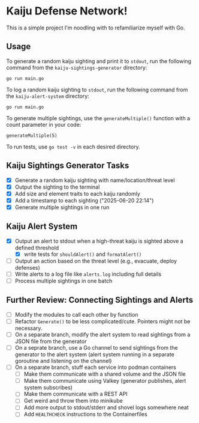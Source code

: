 # Kaiju Defense Network!

This is a simple project I'm noodling with to refamiliarize myself with Go.

## Usage

To generate a random kaiju sighting and print it to `stdout`, run the following command from the `kaiju-sightings-generator` directory:

```
go run main.go
```

To log a random kaiju sighting to `stdout`, run the following command from the `kaiju-alert-system` directory:

```
go run main.go
```

To generate multiple sightings, use the `generateMultiple()` function with a count parameter in your code:

```
generateMultiple(5)
```

To run tests, use `go test -v` in each desired directory.

## Kaiju Sightings Generator Tasks
- [x] Generate a random kaiju sighting with name/location/threat level
- [x] Output the sighting to the terminal
- [x] Add size and element traits to each kaiju randomly
- [x] Add a timestamp to each sighting ("2025-06-20 22:14")
- [x] Generate multiple sightings in one run

## Kaiju Alert System
- [x] Output an alert to stdout when a high-threat kaiju is sighted above a defined threshold
  - [x] write tests for `shouldAlert()` and `formatAlert()`
- [ ] Output an action based on the threat level (e.g., evacuate, deploy defenses)
- [ ] Write alerts to a log file like `alerts.log` including full details
- [ ] Process multiple sightings in one batch

## Further Review:  Connecting Sightings and Alerts

- [ ] Modify the modules to call each other by function
- [ ] Refactor `Generate()` to be less complicated/cute.  Pointers might not be necessary.
- [ ] On a separate branch, modify the alert system to read sightings from a JSON file from the generator
- [ ] On a seprate branch, use a Go channel to send sightings from the generator to the alert system (alert system running in a separate goroutine and listening on the channel)
- [ ] On a separate branch, stuff each service into podman containers
  - [ ] Make them communicate with a shared volume and the JSON file
  - [ ] Make them communicate using Valkey (generator publishes, alert system subscribes)
  - [ ] Make them communicate with a REST API
  - [ ] Get weird and throw them into minikube
  - [ ] Add more output to stdout/stderr and shovel logs somewhere neat
  - [ ] Add `HEALTHCHECK` instructions to the Containerfiles
